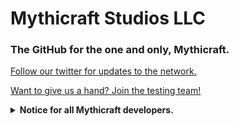 # Mythicraft Studios LLC
### The GitHub for the one and only, Mythicraft.

[Follow our twitter for updates to the network.](https://twitter.com/MythicraftMC)

[Want to give us a hand? Join the testing team!](https://mythicraft.org/testing)

<details>
<summary><b>Notice for all Mythicraft developers.</b></summary>

### Hey! Listen up!

Hiya! We know you may be excited to show off all the cool stuff you've developed for the network; However, please remember that all pre-release information is ***strictly confidential***. This includes:
- Infrastucture Information
- Game Info
- Game Mechanics
- Lore
- Backend Code
- Database Information
- Your MythiID information

Remember; We can suspend your MythiID at any time, and this will theirfor terminate access to all Mythicraft internal applications, websites, and CLI tooling.

Please remember to follow the ***Mythicraft Developer License*** while working for the network.

We ***do not*** tolerate any sort of leaking of internal code. If you are found to have leaked code, we will terminate your MythiID until further notice, and investigate the situation. You could potentially not return on the staff team, have a permanent network suspension, loose privileges, or more. You are responsible for your personal security practices, and therefor should be careful when downloading unknown executable files.

For any further questions, please ask Erick.

Thanks, and we hope you have a good time developing for our network!
</details>
